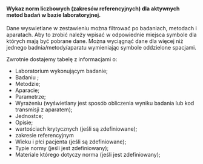 #### Wykaz norm liczbowych (zakresów referencyjnych) dla aktywnych metod badań w bazie laboratoryjnej.

Dane wyswietlane w zestawieniu można filtrować po badaniach, metodach i aparatach. Aby to zrobić należy wpisać w
odpowiednie miejsca symbole dla których mają być pobrane dane. Można wyciągnąć dane dla więcej niż jednego
badnia/metody/aparatu wymieniając symbole oddzielone spacjami.

Zwrotnie dostajemy tabelę z informacjami o:

* Laboratorium wykonującym badanie;
* Badaniu ;
* Metodzie;
* Aparacie;
* Parametrze;
* Wyrażeniu (wyświetlany jest sposób obliczenia wyniku badania lub kod transmisji z aparatem);
* Jednostce;
* Opisie;
* wartościach krytycznych (jeśli są zdefiniowane);
* zakresie referencyjnym
* Wieku i płci pacjenta (jeśli są zdefiniowane);
* Typie normy (jeśli jest zdefiniowany);
* Materiale którego dotyczy norma (jeśli jest zdefiniowany);

